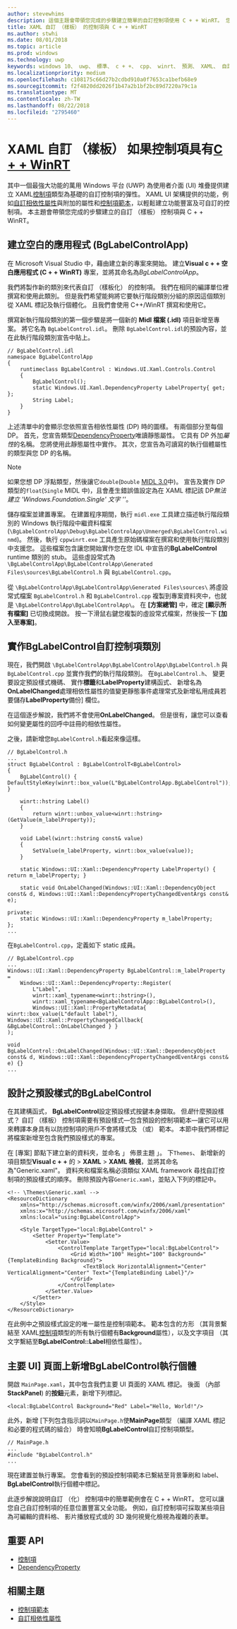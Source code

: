 ```yaml
---
author: stevewhims
description: 這個主題會帶領您完成的步驟建立簡單的自訂控制項使用 C + + WinRT。 您可以建立以建立您自己的豐富功能和可自訂 UI 控制項的以下的資訊。
title: XAML 自訂 （樣板） 的控制項與 C + + WinRT
ms.author: stwhi
ms.date: 08/01/2018
ms.topic: article
ms.prod: windows
ms.technology: uwp
keywords: windows 10、 uwp、 標準、 c + +、 cpp、 winrt、 預測、 XAML、 自訂、 樣板、 控制項
ms.localizationpriority: medium
ms.openlocfilehash: c108175c66d27b2cdbd910a0f7653ca1befb68e9
ms.sourcegitcommit: f2f4820dd2026f1b47a2b1bf2bc89d7220a79c1a
ms.translationtype: MT
ms.contentlocale: zh-TW
ms.lasthandoff: 08/22/2018
ms.locfileid: "2795460"
---
```

# <a name="xaml-custom-templated-controls-with-cwinrtwindowsuwpcpp-and-winrt-apisintro-to-using-cpp-with-winrt"></a>XAML 自訂 （樣板） 如果控制項具有[C + + WinRT](/windows/uwp/cpp-and-winrt-apis/intro-to-using-cpp-with-winrt)

其中一個最強大功能的萬用 Windows 平台 (UWP) 為使用者介面 (UI) 堆疊提供建立 XAML[控制項](/uwp/api/windows.ui.xaml.controls.control)類型為基礎的自訂控制項的彈性。 XAML UI 架構提供的功能，例如[自訂相依性屬性](/windows/uwp/xaml-platform/custom-dependency-properties)與附加的屬性和[控制項範本](/windows/uwp/design/controls-and-patterns/control-templates)，以輕鬆建立功能豐富及可自訂的控制項。 本主題會帶領您完成的步驟建立的自訂 （樣板） 控制項與 C + + WinRT。

## <a name="create-a-blank-app-bglabelcontrolapp"></a>建立空白的應用程式 (BgLabelControlApp)
在 Microsoft Visual Studio 中，藉由建立新的專案來開始。 建立**Visual c + + 空白應用程式 (C + + WinRT)** 專案，並將其命名為*BgLabelControlApp*。

我們將製作新的類別來代表自訂 （樣板化） 的控制項。 我們在相同的編譯單位裡撰寫和使用此類別。 但是我們希望能夠將它要執行階段類別分組的原因這個類別從 XAML 標記及執行個體化。 且我們會使用 C++/WinRT 撰寫和使用它。

撰寫新執行階段類別的第一個步驟是將一個新的 **Midl 檔案 (.idl)** 項目新增至專案。 將它名為 `BgLabelControl.idl`。 刪除 `BgLabelControl.idl`的預設內容，並在此執行階段類別宣告中貼上。

```idl
// BgLabelControl.idl
namespace BgLabelControlApp
{
    runtimeclass BgLabelControl : Windows.UI.Xaml.Controls.Control
    {
        BgLabelControl();
        static Windows.UI.Xaml.DependencyProperty LabelProperty{ get; };
        String Label;
    }
}
```

上述清單中的會顯示您依照宣告相依性屬性 (DP) 時的圖樣。 有兩個部分至每個 DP。 首先，您宣告類型[DependencyProperty](/uwp/api/windows.ui.xaml.dependencyproperty)唯讀靜態屬性。 它具有 DP 外加*屬性*的名稱。 您將使用此靜態屬性中實作。 其次，您宣告為可讀寫的執行個體屬性的類型與您 DP 的名稱。

> [!NOTE]
> 如果您想 DP 浮點類型，然後讓它`double`(`Double` [MIDL 3.0](/uwp/midl-3/)中)。 宣告及實作 DP 類型的`float`(`Single` MIDL 中)，且會產生錯誤值設定為在 XAML 標記該 DP*無法建立 'Windows.Foundation.Single' 文字 '<NUMBER>'*。

儲存檔案並建置專案。 在建置程序期間，執行 `midl.exe` 工具建立描述執行階段類別的 Windows 執行階段中繼資料檔案 (`\BgLabelControlApp\Debug\BgLabelControlApp\Unmerged\BgLabelControl.winmd`)。 然後，執行 `cppwinrt.exe` 工具產生原始碼檔案在撰寫和使用執行階段類別中支援您。 這些檔案包含讓您開始實作您在您 IDL 中宣告的**BgLabelControl** runtime 類別的 stub。 這些虛設常式為 `\BgLabelControlApp\BgLabelControlApp\Generated Files\sources\BgLabelControl.h` 與 `BgLabelControl.cpp`。

從 `\BgLabelControlApp\BgLabelControlApp\Generated Files\sources\` 將虛設常式檔案 `BgLabelControl.h` 和 `BgLabelControl.cpp` 複製到專案資料夾中，也就是 `\BgLabelControlApp\BgLabelControlApp\`。 在 **\[方案總管\]** 中，確定 **\[顯示所有檔案\]** 已切換成開啟。 按一下滑鼠右鍵您複製的虛設常式檔案，然後按一下 **\[加入至專案\]**。

## <a name="implement-the-bglabelcontrol-custom-control-class"></a>實作**BgLabelControl**自訂控制項類別
現在，我們開啟 `\BgLabelControlApp\BgLabelControlApp\BgLabelControl.h` 與 `BgLabelControl.cpp` 並實作我們的執行階段類別。 在`BgLabelControl.h`、 變更要設定預設樣式機碼、 實作**標籤**和**LabelProperty**建構函式、 新增名為**OnLabelChanged**處理相依性屬性的值變更靜態事件處理常式及新增私用成員若要儲存**LabelProperty**備份] 欄位。

在這個逐步解說，我們將不會使用**OnLabelChanged**。 但是很有，讓您可以查看如何變更屬性的回呼中註冊的相依性屬性。

之後，請新增您`BgLabelControl.h`看起來像這樣。

```cppwinrt
// BgLabelControl.h
...
struct BgLabelControl : BgLabelControlT<BgLabelControl>
{
    BgLabelControl() { DefaultStyleKey(winrt::box_value(L"BgLabelControlApp.BgLabelControl")); }

    winrt::hstring Label()
    {
        return winrt::unbox_value<winrt::hstring>(GetValue(m_labelProperty));
    }

    void Label(winrt::hstring const& value)
    {
        SetValue(m_labelProperty, winrt::box_value(value));
    }

    static Windows::UI::Xaml::DependencyProperty LabelProperty() { return m_labelProperty; }

    static void OnLabelChanged(Windows::UI::Xaml::DependencyObject const& d, Windows::UI::Xaml::DependencyPropertyChangedEventArgs const& e);

private:
    static Windows::UI::Xaml::DependencyProperty m_labelProperty;
};
...
```

在`BgLabelControl.cpp`，定義如下 static 成員。

```cppwinrt
// BgLabelControl.cpp
...
Windows::UI::Xaml::DependencyProperty BgLabelControl::m_labelProperty =
    Windows::UI::Xaml::DependencyProperty::Register(
        L"Label",
        winrt::xaml_typename<winrt::hstring>(),
        winrt::xaml_typename<BgLabelControlApp::BgLabelControl>(),
        Windows::UI::Xaml::PropertyMetadata{ winrt::box_value(L"default label"), Windows::UI::Xaml::PropertyChangedCallback{ &BgLabelControl::OnLabelChanged } }
);

void BgLabelControl::OnLabelChanged(Windows::UI::Xaml::DependencyObject const& d, Windows::UI::Xaml::DependencyPropertyChangedEventArgs const& e) {}
...
```

## <a name="design-the-default-style-for-bglabelcontrol"></a>設計之預設樣式的**BgLabelControl**

在其建構函式， **BgLabelControl**設定預設樣式按鍵本身擷取。 但*是*什麼預設樣式？ 自訂 （樣板） 控制項需要有預設樣式&mdash;包含預設的控制項範本&mdash;讓它可以用來轉譯本身具有以防控制項的用戶不會將樣式及 （或） 範本。 本節中我們將標記將檔案新增至包含我們預設樣式的專案。

在 [專案] 節點下建立新的資料夾，並命名 」 佈景主題 」。 下`Themes`、 新增新的項目類型**Visual c + +** 的 > **XAML** > **XAML 檢視**，並將其命名為"Generic.xaml"。 資料夾和檔案名稱必須類似 XAML framework 尋找自訂控制項的預設樣式的順序。 刪除預設內容`Generic.xaml`，並貼入下列的標記中。

```xaml
<!-- \Themes\Generic.xaml -->
<ResourceDictionary
    xmlns="http://schemas.microsoft.com/winfx/2006/xaml/presentation"
    xmlns:x="http://schemas.microsoft.com/winfx/2006/xaml"
    xmlns:local="using:BgLabelControlApp">

    <Style TargetType="local:BgLabelControl" >
        <Setter Property="Template">
            <Setter.Value>
                <ControlTemplate TargetType="local:BgLabelControl">
                    <Grid Width="100" Height="100" Background="{TemplateBinding Background}">
                        <TextBlock HorizontalAlignment="Center" VerticalAlignment="Center" Text="{TemplateBinding Label}"/>
                    </Grid>
                </ControlTemplate>
            </Setter.Value>
        </Setter>
    </Style>
</ResourceDictionary>
```

在此例中之預設樣式設定的唯一屬性是控制項範本。 範本包含的方形 （其背景繫結至 XAML[控制項](/uwp/api/windows.ui.xaml.controls.control)類型的所有執行個體有**Background**屬性），以及文字項目 （其文字繫結至**BgLabelControl::Label**相依性屬性）。

## <a name="add-an-instance-of-bglabelcontrol-to-the-main-ui-page"></a>主要 UI] 頁面上新增**BgLabelControl**執行個體

開啟 `MainPage.xaml`，其中包含我們主要 UI 頁面的 XAML 標記。 後面 （內部**StackPanel**) 的**按鈕**元素，新增下列標記。

```xaml
<local:BgLabelControl Background="Red" Label="Hello, World!"/>
```

此外，新增 [下列包含指示詞以`MainPage.h`使**MainPage**類型 （編譯 XAML 標記和必要的程式碼的組合） 時會知曉**BgLabelControl**自訂控制項類型。

```cppwinrt
// MainPage.h
...
#include "BgLabelControl.h"
...
```

現在建置並執行專案。 您會看到的預設控制項範本已繫結至背景筆刷和 label、 **BgLabelControl**執行個體中標記。

此逐步解說說明自訂 （化） 控制項中的簡單範例會在 C + + WinRT。 您可以讓您自己自訂控制項的任意位置豐富又全功能。 例如，自訂控制項可採取某些項目為可編輯的資料格、 影片播放程式或的 3D 幾何視覺化檢視為複雜的表單。

## <a name="important-apis"></a>重要 API
* [控制項](/uwp/api/windows.ui.xaml.controls.control)
* [DependencyProperty](/uwp/api/windows.ui.xaml.dependencyproperty)

## <a name="related-topics"></a>相關主題
* [控制項範本](/windows/uwp/design/controls-and-patterns/control-templates)
* [自訂相依性屬性](/windows/uwp/xaml-platform/custom-dependency-properties)
